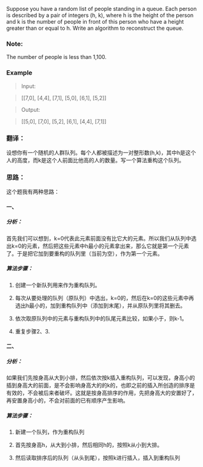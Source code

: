 Suppose you have a random list of people standing in a queue. Each person is described by a pair of integers (h, k), where h is the height of the person and k is the number of people in front of this person who have a height greater than or equal to h. Write an algorithm to reconstruct the queue.

### Note:
The number of people is less than 1,100.

### Example

>Input:

>[[7,0], [4,4], [7,1], [5,0], [6,1], [5,2]]

>Output:

>[[5,0], [7,0], [5,2], [6,1], [4,4], [7,1]]

### 翻译：

设想你有一个随机的人群队列。每个人都被描述为一对整形数(h,k)，其中h是这个人的高度，而k是这个人前面比他高的人的数量。写一个算法重构这个队列。


### 思路：

这个题我有两种思路：

#### 一、

##### 分析：

首先我们可以想到，k=0代表此元素前面没有比它大的元素。所以我们从队列中选出k=0的元素，然后把这些元素中h最小的元素拿出来，那么它就是第一个元素了。于是把它加到要重构的队列里（当前为空），作为第一个元素。

##### 算法步骤：

1. 创建一个新队列用来作为重构队列。

2. 每次从要处理的队列（原队列）中选出，k=0的，然后在k=0的这些元素中再选出h最小的，加到重构队列中（添加到末尾），并从原队列里将其删去。

3. 依次取原队列中的元素与重构队列中的队尾元素比较，如果小于，则k-1。

4. 重复步骤2、3.

#### 二、

##### 分析：

如果我们先按身高从大到小排，然后依次按k插入重构队列，可以发现，身高小的插到身高大的前面，是不会影响身高大的的k的，也即之前的插入所创造的排序是有效的，不会被后来者破坏。这就是按身高排序的作用，先把身高大的安置好了，再安置身高小的，不会对前面的已有顺序产生影响。

##### 算法步骤：

1. 新建一个队列，作为重构队列

1. 首先按身高h，从大到小排，然后相同h的，按照k从小到大排。

2. 然后读取排序后的队列（从头到尾），按照k进行插入，插入到重构队列